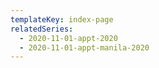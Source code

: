 ```yaml
---
templateKey: index-page
relatedSeries:
  - 2020-11-01-appt-2020
  - 2020-11-01-appt-manila-2020
---
```


